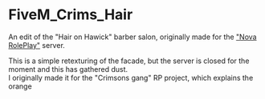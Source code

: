 # FiveM_Crims_Hair
An edit of the "Hair on Hawick" barber salon, originally made for the ["Nova RolePlay"](https://discord.gg/nova-rp) server.</br>

This is a simple retexturing of the facade, but the server is closed for the moment and this has gathered dust.</br>
I originally made it for the "Crimsons gang" RP project, which explains the orange </br>
